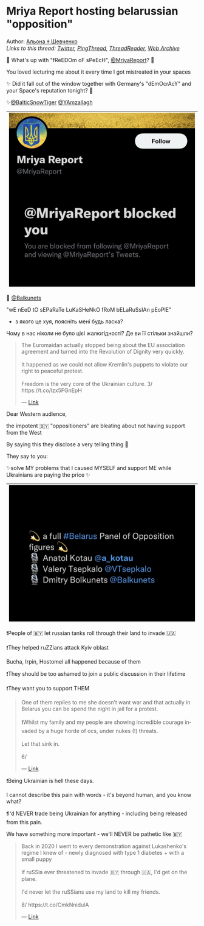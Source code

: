 # Mriya Report hosting belarussian \"opposition\"

Author: [Альона ꑭ Шевченко](https://twitter.com/cryptodrftng)  
*Links to this thread: [Twitter](https://twitter.com/cryptodrftng/status/1574513780893048840), [PingThread](https://pingthread.com/thread/1574513780893048840), [ThreadReader](https://threadreaderapp.com/thread/1574513780893048840.html), [Web Archive](https://web.archive.org/web/*/https://twitter.com/cryptodrftng/status/1574513780893048840)*

🚨 What's up with "fReEDOm oF sPeEcH", [@MriyaReport](https://twitter.com/MriyaReport)? 🧐

You loved lecturing me about it every time I got mistreated in your spaces 

✨ Did it fall out of the window together with Germany's "dEmOcrAcY"  and your Space's reputation tonight? 🤣
 
✨[@BalticSnowTiger](https://twitter.com/BalticSnowTiger) [@YAmzallagh](https://twitter.com/YAmzallagh)

| [![](/media/1574513780893048840/3_1574513775859957760.jpg)](/media/1574513780893048840/3_1574513775859957760.jpg) |
| :-: |

🚩 [@Balkunets](https://twitter.com/Balkunets)  

"wE nEeD tO  sEPaRaTe LuKaSHeNkO fRoM bELaRuSsIAn pEoPlE"

- з якого це хуя, поясніть мені будь ласка? 

Чому в нас ніколи не було цієі жалюгідності? Де ви її стільки знайшли?

<blockquote class="twitter-tweet">
    <p lang="en" dir="ltr">
    The Euromaidan actually stopped being about the EU association agreement and turned into the Revolution of Dignity very quickly.<br />
    <br />
    It happened as we could not allow Kremlin&#39;s puppets to violate our right to peaceful protest.<br />
    <br />
    Freedom is the very core of the Ukrainian culture. 3/ https://t.co/lzx5FGnEpH<br />
    </p>
    &mdash; <a href="https://twitter.com/cryptodrftng/status/1559731363653341191">Link</a>
</blockquote>

Dear Western audience,

the impotent 🇧🇾 "oppositioners" are bleating about not having support from the West

By saying this they disclose a very telling thing 🤣

They say to you: 

✨solve MY problems that I caused MYSELF  and support ME while Ukrainians are paying the price ✨

| [![](/media/1574513780893048840/3_1574522868754440198.jpg)](/media/1574513780893048840/3_1574522868754440198.jpg) |
| :-: |

❗️People of 🇧🇾  let russian tanks roll through their land to invade 🇺🇦 

❗️They helped ruZZians attack Kyiv oblast

Bucha, Irpin, Hostomel all happened because of them

❗️They should be too ashamed to join a public discussion in their lifetime 

❗️They want you to support THEM

<blockquote class="twitter-tweet">
    <p lang="en" dir="ltr">
    One of them replies to me she doesn’t want war and that actually in Belarus you can be spend the night in jail for a protest. <br />
    <br />
    ❗️Whilst my family and my people are  showing incredible courage invaded by a huge horde of ocs, under nukes (!)  threats.<br />
    <br />
    Let that sink in.<br />
    <br />
    6/<br />
    </p>
    &mdash; <a href="https://twitter.com/cryptodrftng/status/1573617204096114690">Link</a>
</blockquote>

❗️Being Ukrainian is hell these days. 

I cannot describe this pain with words - it's beyond human, and you know what?

❗️I'd NEVER trade being Ukrainian for anything - including being released from this pain. 

We have something more important - we'll NEVER be pathetic like 🇧🇾

<blockquote class="twitter-tweet">
    <p lang="en" dir="ltr">
    Back in 2020 I went to every demonstration against Lukashenko&#39;s regime I knew of - newly diagnosed with type 1 diabetes &#43; with a small puppy <br />
    <br />
    If ruSSia ever threatened to invade 🇧🇾 through 🇺🇦, I&#39;d get on the plane. <br />
    <br />
    I&#39;d never let the ruSSians use my land to kill my friends.<br />
    <br />
    8/ https://t.co/CmkNnidulA<br />
    </p>
    &mdash; <a href="https://twitter.com/cryptodrftng/status/1573621702860410883">Link</a>
</blockquote>
